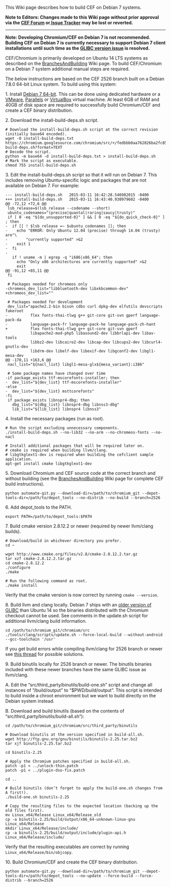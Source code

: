 This Wiki page describes how to build CEF on Debian 7 systems.

**Note to Editors: Changes made to this Wiki page without prior approval via the [CEF Forum](http://magpcss.org/ceforum/) or[ Issue Tracker](https://bitbucket.org/chromiumembedded/cef/issues?status=new&status=open) may be lost or reverted.**

***

**Note: Developing Chromium/CEF on Debian 7 is not recommended. Building CEF on Debian 7 is currently necessary to support Debian 7 client installations until such time as the [GLIBC version issue](https://bitbucket.org/chromiumembedded/cef/issue/1575) is resolved.**

CEF/Chromium is primarily developed on Ubuntu 14 LTS systems as described on the [BranchesAndBuilding](https://code.google.com/p/chromiumembedded/wiki/BranchesAndBuilding) Wiki page. To build CEF/Chromium on a Debian 7 system additional manual steps are required.

The below instructions are based on the CEF 2526 branch built on a Debian 7.8.0 64-bit Linux system. To build using this system:

1\. Install [Debian 7 64-bit](https://www.debian.org/distrib/). This can be done using dedicated hardware or a [VMware](http://www.vmware.com/products/player), [Parallels](http://www.parallels.com/eu/products/desktop/download/) or [VirtualBox](https://www.virtualbox.org/wiki/Downloads) virtual machine. At least 6GB of RAM and 40GB of disk space are required to successfully build Chromium/CEF and create a CEF binary distribution.

2\. Download the install-build-deps.sh script.

```
# Download the install-build-deps.sh script at the correct revision (initially base64 encoded).
wget -O install-build-deps.txt https://chromium.googlesource.com/chromium/src/+/fedbbb0aa762826ba2fc85a2b934dc9660639aa7/build/install-build-deps.sh?format=TEXT
# Decode the script.
python -m base64 -d install-build-deps.txt > install-build-deps.sh
# Mark the script as executable.
chmod 755 install-build-deps.sh
```

3\. Edit the install-build-deps.sh script so that it will run on Debian 7. This includes removing Ubuntu-specific logic and packages that are not available on Debian 7. For example:

```
--- install-build-deps.sh	2015-03-11 16:42:28.546982015 -0400
+++ install-build-deps.sh	2015-03-11 16:43:40.930979602 -0400
@@ -72,12 +72,6 @@
 lsb_release=$(lsb_release --codename --short)
 ubuntu_codenames="(precise|quantal|raring|saucy|trusty)"
 if [ 0 -eq "${do_unsupported-0}" ] && [ 0 -eq "${do_quick_check-0}" ] ; then
-  if [[ ! $lsb_release =~ $ubuntu_codenames ]]; then
-    echo "ERROR: Only Ubuntu 12.04 (precise) through 14.04 (trusty) are"\
-        "currently supported" >&2
-    exit 1
-  fi
-
   if ! uname -m | egrep -q "i686|x86_64"; then
     echo "Only x86 architectures are currently supported" >&2
     exit
@@ -91,12 +85,11 @@
 fi
 
 # Packages needed for chromeos only
-chromeos_dev_list="libbluetooth-dev libxkbcommon-dev"
+chromeos_dev_list=""
 
 # Packages needed for development
 dev_list="apache2.2-bin bison cdbs curl dpkg-dev elfutils devscripts fakeroot
-          flex fonts-thai-tlwg g++ git-core git-svn gperf language-pack-da
-          language-pack-fr language-pack-he language-pack-zh-hant
+          flex fonts-thai-tlwg g++ git-core git-svn gperf
           libapache2-mod-php5 libasound2-dev libbrlapi-dev libav-tools
           libbz2-dev libcairo2-dev libcap-dev libcups2-dev libcurl4-gnutls-dev
           libdrm-dev libelf-dev libexif-dev libgconf2-dev libgl1-mesa-dev
@@ -170,11 +163,6 @@
 nacl_list="${nacl_list} libgl1-mesa-glx${mesa_variant}:i386"
 
 # Some package names have changed over time
-if package_exists ttf-mscorefonts-installer; then
-  dev_list="${dev_list} ttf-mscorefonts-installer"
-else
-  dev_list="${dev_list} msttcorefonts"
-fi
 if package_exists libnspr4-dbg; then
   dbg_list="${dbg_list} libnspr4-dbg libnss3-dbg"
   lib_list="${lib_list} libnspr4 libnss3"
```

4\. Install the necessary packages (run as root).

```
# Run the script excluding unnecessary components.
./install-build-deps.sh --no-lib32 --no-arm --no-chromeos-fonts --no-nacl

# Install additional packages that will be required later on.
# cmake is required when building llvm/clang.
# libgtkglext1-dev is required when building the cefclient sample application.
apt-get install cmake libgtkglext1-dev 
```

5\. Download Chromium and CEF source code at the correct branch and without building (see the [BranchesAndBuilding](BranchesAndBuilding.md) Wiki page for complete CEF build instructions).

```
python automate-git.py --download-dir=/path/to/chromium_git --depot-tools-dir=/path/to/depot_tools --no-distrib --no-build --branch=2526
```

6\. Add depot\_tools to the PATH.

```
export PATH=/path/to/depot_tools:$PATH
```

7\. Build cmake version 2.8.12.2 or newer (required by newer llvm/clang builds).

```
# Download/build in whichever directory you prefer.
cd ~

wget http://www.cmake.org/files/v2.8/cmake-2.8.12.2.tar.gz
tar xzf cmake-2.8.12.2.tar.gz
cd cmake-2.8.12.2
./configure
./make

# Run the following command as root.
./make install
```

Verify that the cmake version is now correct by running `cmake --version`.

8\. Build llvm and clang locally. Debian 7 ships with an [older version of GLIBC](https://code.google.com/p/chromiumembedded/issues/detail?id=1575) than Ubuntu 14 so the binaries distributed with the Chromium checkout cannot be used. See comments in the update.sh script for additional llvm/clang build information.

```
cd /path/to/chromium_git/chromium/src
./tools/clang/scripts/update.sh --force-local-build --without-android --gcc-toolchain '/usr'
```

If you get build errors while compiling llvm/clang for 2526 branch or newer see [this thread](http://www.magpcss.org/ceforum/viewtopic.php?f=6&t=13330) for possible solutions.

9\. Build binutils locally for 2526 branch or newer. The binutils binaries included with these newer branches have the same GLIBC issue as llvm/clang.

A\. Edit the “src/third_party/binutils/build-one.sh” script and change all instances of “/build/output” to “$PWD/build/output”. This script is intended to build inside a chroot environment but we want to build directly on the Debian system instead.

B\. Download and build binutils (based on the contents of “src/third_party/binutils/build-all.sh”):

```
cd /path/to/chromium_git/chromium/src/third_party/binutils

# Download binutils at the version specified in build-all.sh.
wget http://ftp.gnu.org/gnu/binutils/binutils-2.25.tar.bz2
tar xjf binutils-2.25.tar.bz2

cd binutils-2.25

# Apply the Chromium patches specified in build-all.sh.
patch -p1 < ../unlock-thin.patch
patch -p1 < ../plugin-dso-fix.patch

cd ..

# Build binutils (don’t forget to apply the build-one.sh changes from A first!).
./build-one.sh binutils-2.25

# Copy the resulting files to the expected location (backing up the old files first).
mv Linux_x64/Release Linux_x64/Release_old
cp -a binutils-2.25/build/output/x86_64-unknown-linux-gnu Linux_x64/Release
mkdir Linux_x64/Release/include/
cp -a binutils-2.25/build/output/include/plugin-api.h Linux_x64/Release/include/
```

Verify that the resulting executables are correct by running `Linux_x64/Release/bin/objcopy`.

10\. Build Chromium/CEF and create the CEF binary distribution.

```
python automate-git.py --download-dir=/path/to/chromium_git --depot-tools-dir=/path/to/depot_tools --no-update --force-build --force-distrib --branch=2526
```
